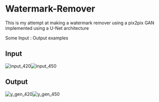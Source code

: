 # Watermark-Remover

This is my attempt at making a watermark remover using a pix2pix GAN implemented using a U-Net architecture

Some Input : Output examples

## Input
![input_420](https://github.com/kamalnayan10/watermark-remover/assets/51175257/384ee418-57c4-4d69-bd32-5a8c53efc59d)![input_450](https://github.com/kamalnayan10/watermark-remover/assets/51175257/00a8cbfe-599c-4aa9-92cc-fdf15e5e36c6)


## Output
![y_gen_420](https://github.com/kamalnayan10/watermark-remover/assets/51175257/df8f42a6-bae4-4e21-9731-dce9ebae2388)![y_gen_450](https://github.com/kamalnayan10/watermark-remover/assets/51175257/a62a320c-f212-438b-8f7f-178ad131b43c)
